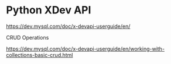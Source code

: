 # Python XDev API


https://dev.mysql.com/doc/x-devapi-userguide/en/


CRUD Operations

https://dev.mysql.com/doc/x-devapi-userguide/en/working-with-collections-basic-crud.html

